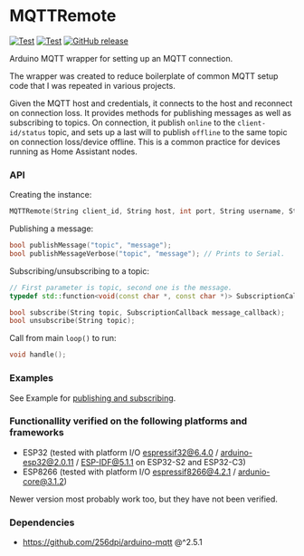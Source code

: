 # MQTTRemote
[![Test](https://github.com/Johboh/MQTTRemote/actions/workflows/test.yaml/badge.svg)](https://github.com/Johboh/MQTTRemote/actions/workflows/test.yaml)
[![Test](https://github.com/Johboh/MQTTRemote/actions/workflows/esp_upload_component.yaml/badge.svg)](https://github.com/Johboh/MQTTRemote/actions/workflows/esp_upload_component.yaml)
[![GitHub release](https://img.shields.io/github/release/Johboh/MQTTRemote.svg)](https://github.com/Johboh/MQTTRemote/releases)

Arduino MQTT wrapper for setting up an MQTT connection.

The wrapper was created to reduce boilerplate of common MQTT setup code that I was repeated in various projects.

Given the MQTT host and credentials, it connects to the host and reconnect on connection loss. It provides methods for publishing messages as well as subscribing to topics.
On connection, it publish `online` to the `client-id/status` topic, and sets up a last will to publish `offline` to the same topic on connection loss/device offline. This is a common practice for devices running as Home Assistant nodes.

### API
Creating the instance:
```C++
MQTTRemote(String client_id, String host, int port, String username, String password, uint16_t max_message_size = 2048, bool receive_verbose = true)
```

Publishing a message:
```C++
bool publishMessage("topic", "message");
bool publishMessageVerbose("topic", "message"); // Prints to Serial.
```

Subscribing/unsubscribing to a topic:
```C++
// First parameter is topic, second one is the message.
typedef std::function<void(const char *, const char *)> SubscriptionCallback;

bool subscribe(String topic, SubscriptionCallback message_callback);
bool unsubscribe(String topic);
```

Call from main `loop()` to run:
```C++
void handle();
```

### Examples
See Example for [publishing and subscribing](examples/PublishAndSubscribe/PublishAndSubscribe.ino).

### Functionallity verified on the following platforms and frameworks
- ESP32 (tested with platform I/O [espressif32@6.4.0](https://github.com/platformio/platform-espressif32) / [arduino-esp32@2.0.11](https://github.com/espressif/arduino-esp32) / [ESP-IDF@5.1.1](https://github.com/espressif/esp-idf) on ESP32-S2 and ESP32-C3)
- ESP8266 (tested with platform I/O [espressif8266@4.2.1](https://github.com/platformio/platform-espressif8266) / [ardunio-core@3.1.2](https://github.com/esp8266/Arduino))

Newer version most probably work too, but they have not been verified.

### Dependencies
- https://github.com/256dpi/arduino-mqtt @^2.5.1
